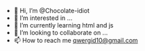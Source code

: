 - 👋 Hi, I’m @Chocolate-idiot
- 👀 I’m interested in ...
- 🌱 I’m currently learning html and js
- 💞️ I’m looking to collaborate on ...
- 📫 How to reach me qwergid10@gmail.com

<!---
Chocolate-idiot/Chocolate-idiot is a ✨ special ✨ repository because its `README.md` (this file) appears on your GitHub profile.
You can click the Preview link to take a look at your changes.
--->
